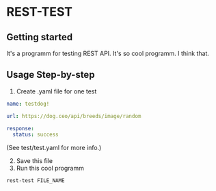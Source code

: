 # REST-TEST

## Getting started

It's a programm for testing REST API. It's so cool programm. I think that.


## Usage Step-by-step

1. Create .yaml file for one test
```yaml
name: testdog!

url: https://dog.ceo/api/breeds/image/random

response:
  status: success
```
(See test/test.yaml for more info.)

2. Save this file
3. Run this cool programm
```shell
rest-test FILE_NAME
```
